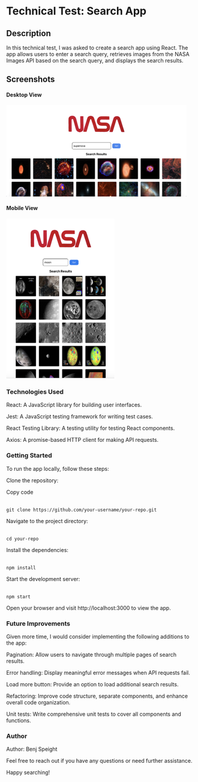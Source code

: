 # Technical Test: Search App

## Description

In this technical test, I was asked to create a search app using React. The app allows users to enter a search query, retrieves images from the NASA Images API based on the search query, and displays the search results.

## Screenshots

#### Desktop View

<img src='./public/images/Desktop.png' alt="dekstop preview" style="width: 50vw;" />

#### Mobile View

<img src='./public/images/Mobile.png' alt="mobile preview" style="width: 30vw;" />

### Technologies Used

React: A JavaScript library for building user interfaces.

Jest: A JavaScript testing framework for writing test cases.

React Testing Library: A testing utility for testing React components.

Axios: A promise-based HTTP client for making API requests.

### Getting Started

To run the app locally, follow these steps:

Clone the repository:

Copy code

<pre><code>
git clone https://github.com/your-username/your-repo.git </code></pre>

Navigate to the project directory:

<pre><code>
cd your-repo
</code></pre>

Install the dependencies:

<pre><code>
npm install
</code></pre>

Start the development server:

<pre><code>
npm start
</code></pre>

Open your browser and visit http://localhost:3000 to view the app.

### Future Improvements

Given more time, I would consider implementing the following additions to the app:

Pagination: Allow users to navigate through multiple pages of search results.

Error handling: Display meaningful error messages when API requests fail.

Load more button: Provide an option to load additional search results.

Refactoring: Improve code structure, separate components, and enhance overall code organization.

Unit tests: Write comprehensive unit tests to cover all components and functions.

### Author

Author: Benj Speight

Feel free to reach out if you have any questions or need further assistance.

Happy searching!
